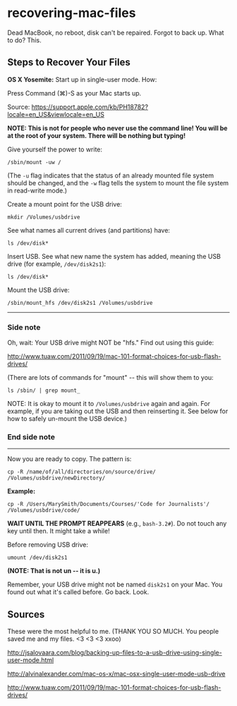 # recovering-mac-files
Dead MacBook, no reboot, disk can't be repaired. Forgot to back up. What to do? This. 

## Steps to Recover Your Files

**OS X Yosemite:** Start up in single-user mode. How: 

Press Command (⌘)-S as your Mac starts up.

Source: https://support.apple.com/kb/PH18782?locale=en_US&viewlocale=en_US

**NOTE: This is not for people who never use the command line! You will be at the root of your system. There will be nothing but typing!**

Give yourself the power to write:

`/sbin/mount -uw /`

(The `-u` flag indicates that the status of an already mounted file system should be changed, and the `-w` flag tells the system to mount the file system in read-write mode.)

Create a mount point for the USB drive:

`mkdir /Volumes/usbdrive`

See what names all current drives (and partitions) have:

`ls /dev/disk*`

Insert USB.
See what new name the system has added, meaning the USB drive 
(for example, `/dev/disk2s1`):

`ls /dev/disk*`

Mount the USB drive:

`/sbin/mount_hfs /dev/disk2s1 /Volumes/usbdrive`

-----

### Side note

Oh, wait: Your USB drive might NOT be "hfs." Find out using this guide: 

http://www.tuaw.com/2011/09/19/mac-101-format-choices-for-usb-flash-drives/

(There are lots of commands for "mount" -- this will show them to you: 

`ls /sbin/ | grep mount_`

NOTE: It is okay to mount it to `/Volumes/usbdrive` again and again. 
For example, if you are taking out the USB and then reinserting it. 
See below for how to safely un-mount the USB device.)

### End side note

-----

Now you are ready to copy. The pattern is:

`cp -R /name/of/all/directories/on/source/drive/ /Volumes/usbdrive/newDirectory/`

**Example:**

`cp -R /Users/MarySmith/Documents/Courses/'Code for Journalists'/ /Volumes/usbdrive/code/`

**WAIT UNTIL THE PROMPT REAPPEARS** (e.g., `bash-3.2#`). Do not touch any key until then. It might take a while! 

Before removing USB drive:

`umount /dev/disk2s1`

**(NOTE: That is not un -- it is u.)**

Remember, your USB drive might not be named `disk2s1` on your Mac. You found out what it's called before. Go back. Look.

## Sources 

These were the most helpful to me. (THANK YOU SO MUCH. You people saved me and my files. <3 <3 <3 xxoo)

http://jsalovaara.com/blog/backing-up-files-to-a-usb-drive-using-single-user-mode.html

http://alvinalexander.com/mac-os-x/mac-osx-single-user-mode-usb-drive

http://www.tuaw.com/2011/09/19/mac-101-format-choices-for-usb-flash-drives/

